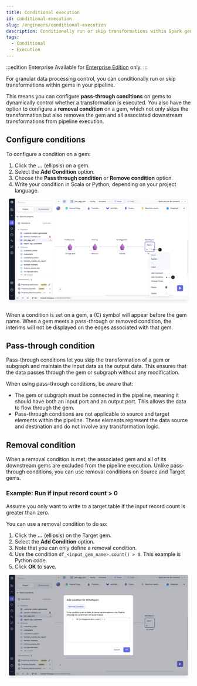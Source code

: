 ```yaml
---
title: Conditional execution
id: conditional-execution
slug: /engineers/conditional-execution
description: Conditionally run or skip transformations within Spark gems
tags:
  - Conditional
  - Execution
---
```


:::edition Enterprise
Available for [Enterprise Edition](/getting-started/editions/) only.
:::

For granular data processing control, you can conditionally run or skip transformations within gems in your pipeline.

This means you can configure **pass-through conditions** on gems to dynamically control whether a transformation is executed. You also have the option to configure a **removal condition** on a gem, which not only skips the transformation but also removes the gem and all associated downstream transformations from pipeline execution.

## Configure conditions

To configure a condition on a gem:

1. Click the **...** (ellipsis) on a gem.
1. Select the **Add Condition** option.
1. Choose the **Pass through condition** or **Remove condition** option.
1. Write your condition in Scala or Python, depending on your project language.

![Add a condition](./img/add-condition.png)

When a condition is set on a gem, a (C) symbol will appear before the gem name. When a gem meets a pass-through or removed condition, the interims will not be displayed on the edges associated with that gem.

## Pass-through condition

Pass-through conditions let you skip the transformation of a gem or subgraph and maintain the input data as the output data. This ensures that the data passes through the gem or subgraph without any modification.

When using pass-through conditions, be aware that:

- The gem or subgraph must be connected in the pipeline, meaning it should have both an input port and an output port. This allows the data to flow through the gem.
- Pass-through conditions are not applicable to source and target elements within the pipeline. These elements represent the data source and destination and do not involve any transformation logic.

## Removal condition

When a removal condition is met, the associated gem and all of its downstream gems are excluded from the pipeline execution. Unlike pass-through conditions, you can use removal conditions on Source and Target gems.

### Example: Run if input record count > 0

Assume you only want to write to a target table if the input record count is greater than zero.

You can use a removal condition to do so:

1. Click the **...** (ellipsis) on the Target gem.
1. Select the **Add Condition** option.
1. Note that you can only define a removal condition.
1. Use the condition `df_<input_gem_name>.count() > 0`. This example is Python code.
1. Click **OK** to save.

![Remove condition on Target gem](./img/remove-condition.png)
